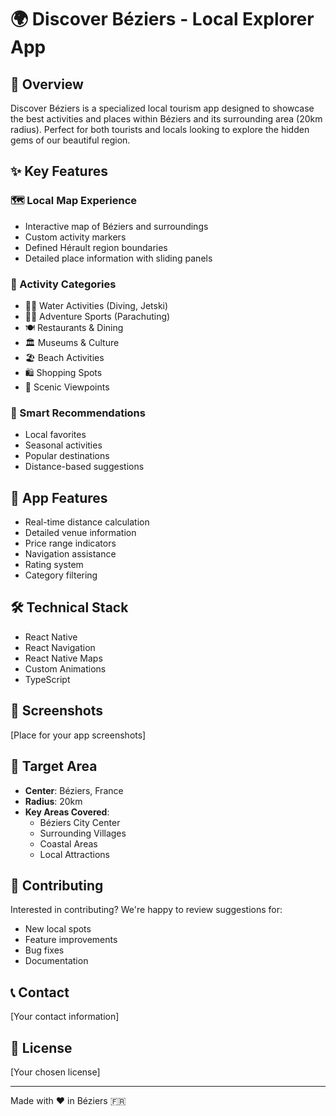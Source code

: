 # 🌍 Discover Béziers - Local Explorer App

## 🎯 Overview

Discover Béziers is a specialized local tourism app designed to showcase the best activities and places within Béziers and its surrounding area (20km radius). Perfect for both tourists and locals looking to explore the hidden gems of our beautiful region.

## ✨ Key Features

### 🗺️ Local Map Experience
- Interactive map of Béziers and surroundings
- Custom activity markers
- Defined Hérault region boundaries
- Detailed place information with sliding panels

### 🎨 Activity Categories
- 🏊‍♂️ Water Activities (Diving, Jetski)
- 🏃‍♂️ Adventure Sports (Parachuting)
- 🍽️ Restaurants & Dining
- 🏛️ Museums & Culture
- 🏖️ Beach Activities
- 🛍️ Shopping Spots
- 👀 Scenic Viewpoints

### 🧠 Smart Recommendations
- Local favorites
- Seasonal activities
- Popular destinations
- Distance-based suggestions

## 📱 App Features
- Real-time distance calculation
- Detailed venue information
- Price range indicators
- Navigation assistance
- Rating system
- Category filtering

## 🛠️ Technical Stack
- React Native
- React Navigation
- React Native Maps
- Custom Animations
- TypeScript

## 📸 Screenshots

[Place for your app screenshots]

## 🎯 Target Area
- **Center**: Béziers, France
- **Radius**: 20km
- **Key Areas Covered**:
  - Béziers City Center
  - Surrounding Villages
  - Coastal Areas
  - Local Attractions

## 🤝 Contributing
Interested in contributing? We're happy to review suggestions for:
- New local spots
- Feature improvements
- Bug fixes
- Documentation

## 📞 Contact
[Your contact information]

## 📜 License
[Your chosen license]

---

Made with ❤️ in Béziers 🇫🇷
